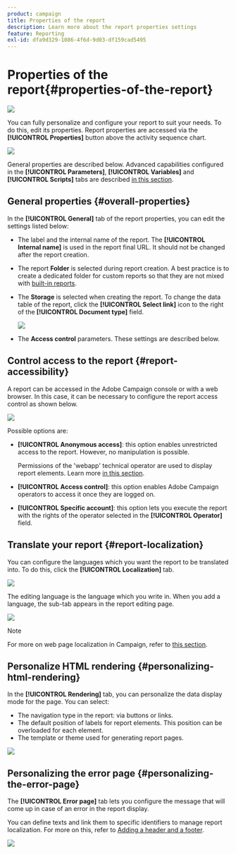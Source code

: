 ```yaml
---
product: campaign
title: Properties of the report
description: Learn more about the report properties settings
feature: Reporting
exl-id: dfa9d329-1086-4f6d-9d03-df159cad5495
---
```

# Properties of the report{#properties-of-the-report}

![](../../assets/common.svg)

You can fully personalize and configure your report to suit your needs. To do this, edit its properties. Report properties are accessed via the **[!UICONTROL Properties]** button above the activity sequence chart.

![](assets/s_ncs_advuser_report_properties_01.png)

General properties are described below. Advanced capabilities configured in the **[!UICONTROL Parameters]**, **[!UICONTROL Variables]** and **[!UICONTROL Scripts]** tabs are described [in this section](../../reporting/using/advanced-functionalities.md).

## General properties {#overall-properties}

In the **[!UICONTROL General]** tab of the report properties, you can edit the settings listed below:

* The label and the internal name of the report. The **[!UICONTROL Internal name]** is used in the report final URL. It should not be changed after the report creation.

* The report **Folder** is selected during report creation. A best practice is to create a dedicated folder for custom reports so that they are not mixed with [built-in reports](../../reporting/using/about-campaign-built-in-reports.md).

* The **Storage** is selected when creating the report. To change the data table of the report, click the **[!UICONTROL Select link]** icon to the right of the **[!UICONTROL Document type]** field.

   ![](assets/s_ncs_advuser_report_properties_02.png)

* The **Access control** parameters. These settings are described below.

## Control access to the report {#report-accessibility}

A report can be accessed in the Adobe Campaign console or with a web browser. In this case, it can be necessary to configure the report access control as shown below.

![](assets/s_ncs_advuser_report_properties_02b.png)

Possible options are:

* **[!UICONTROL Anonymous access]**: this option enables unrestricted access to the report. However, no manipulation is possible.

  Permissions of the 'webapp' technical operator are used to display report elements. Learn more [in this section](../../platform/using/access-management-operators.md).

* **[!UICONTROL Access control]**: this option enables Adobe Campaign operators to access it once they are logged on.
* **[!UICONTROL Specific account]**: this option lets you execute the report with the rights of the operator selected in the **[!UICONTROL Operator]** field.

## Translate your report {#report-localization}

You can configure the languages which you want the report to be translated into. To do this, click the **[!UICONTROL Localization]** tab.

![](assets/s_ncs_advuser_report_properties_06.png)

The editing language is the language which you write in. When you add a language, the sub-tab appears in the report editing page.

![](assets/s_ncs_advuser_report_properties_05a.png)

>[!NOTE]
>
>For more on web page localization in Campaign, refer to [this section](../../web/using/translating-a-web-form.md).

## Personalize HTML rendering {#personalizing-html-rendering}

In the **[!UICONTROL Rendering]** tab, you can personalize the data display mode for the page. You can select:

* The navigation type in the report: via buttons or links.
* The default position of labels for report elements. This position can be overloaded for each element.
* The template or theme used for generating report pages.

![](assets/s_ncs_advuser_report_properties_08.png)

## Personalizing the error page {#personalizing-the-error-page}

The **[!UICONTROL Error page]** tab lets you configure the message that will come up in case of an error in the report display.

You can define texts and link them to specific identifiers to manage report localization. For more on this, refer to [Adding a header and a footer](../../reporting/using/element-layout.md#adding-a-header-and-a-footer).

![](assets/s_ncs_advuser_report_properties_11.png)
